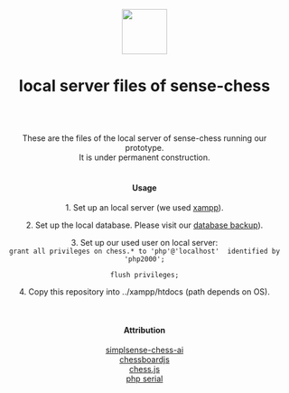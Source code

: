 <p align="center">
  <img src="https://raw.githubusercontent.com/sense-chess/artwork/master/echess.png" width=80><br>
</p>
<h1 align="center">local server files of sense-chess</h1>
<br>
<br>
<p align="center">
  These are the files of the local server of sense-chess running our prototype.
  <br>
  It is under permanent construction.
  <br>
<br>
</p>
<h4 align="center">Usage</h4>
<p  align="center">1. Set up an local server (we used <a href="https://www.apachefriends.org/de/index.html">xampp</a>).</p>  
<p  align="center">2. Set up the local database. Please visit our <a href="https://github.com/sense-chess/database">database backup</a>).</p>  
<p  align="center">3. Set up our used user on local server: <br>
<code  align="center">grant all privileges on chess.* to 'php'@'localhost'  identified by 'php2000';<br>
flush privileges;</code></p>
<p  align="center">4. Copy this repository into ../xampp/htdocs  (path depends on OS).</p>  
<br>
<h4 align="center">Attribution</h4>
<p align="center">
  <a href="https://github.com/lhartikk/simplsense-chess-ai">simplsense-chess-ai</a>
  <br>
  <a href="https://github.com/oakmac/chessboardjs">chessboardjs</a>
  <br>
  <a href="https://github.com/jhlywa/chess.js">chess.js</a>
  <br>
  <a href="https://github.com/Xowap/PHP-Serial">php serial</a>
  <br>
</p>